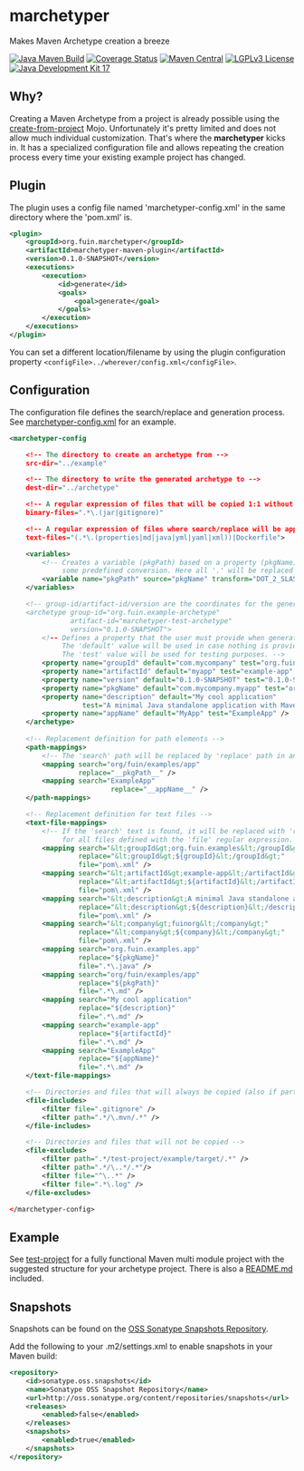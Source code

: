 # marchetyper
Makes Maven Archetype creation a breeze

[![Java Maven Build](https://github.com/fuinorg/marchetyper/actions/workflows/maven.yml/badge.svg)](https://github.com/fuinorg/marchetyper/actions/workflows/maven.yml)
[![Coverage Status](https://sonarcloud.io/api/project_badges/measure?project=org.fuin%3Amarchetyper&metric=coverage)](https://sonarcloud.io/dashboard?id=org.fuin%3Amarchetyper)
[![Maven Central](https://maven-badges.herokuapp.com/maven-central/org.fuin/marchetyper/badge.svg)](https://maven-badges.herokuapp.com/maven-central/org.fuin/marchetyper/)
[![LGPLv3 License](http://img.shields.io/badge/license-LGPLv3-blue.svg)](https://www.gnu.org/licenses/lgpl.html)
[![Java Development Kit 17](https://img.shields.io/badge/JDK-17-green.svg)](https://openjdk.java.net/projects/jdk/17/)

## Why?
Creating a Maven Archetype from a project is already possible using the [create-from-project](https://maven.apache.org/archetype/maven-archetype-plugin/create-from-project-mojo.html) Mojo. Unfortunately it's pretty limited and does not allow much individual customization. That's where the **marchetyper** kicks in. It has a specialized configuration file and allows repeating the creation process every time your existing example project has changed.

## Plugin
The plugin uses a config file named 'marchetyper-config.xml' in the same directory where the 'pom.xml' is.

```xml
<plugin>
    <groupId>org.fuin.marchetyper</groupId>
    <artifactId>marchetyper-maven-plugin</artifactId>
    <version>0.1.0-SNAPSHOT</version>
    <executions>
        <execution>
            <id>generate</id>
            <goals>
                <goal>generate</goal>
            </goals>
        </execution>
    </executions>
</plugin>
```
You can set a different location/filename by using the plugin configuration property `<configFile>../wherever/config.xml</configFile>`.


## Configuration
The configuration file defines the search/replace and generation process. See [marchetyper-config.xml](test/src/test/resources/test-project/marchetyper-config.xml) for an example.

```xml
<marchetyper-config 

    <!-- The directory to create an archetype from -->
    src-dir="../example" 

    <!-- The directory to write the generated archetype to -->
    dest-dir="../archetype"

    <!-- A regular expression of files that will be copied 1:1 without change -->
    binary-files=".*\.(jar|gitignore)"

    <!-- A regular expression of files where search/replace will be applied -->
    text-files="(.*\.(properties|md|java|yml|yaml|xml))|Dockerfile">

    <variables>
        <!-- Creates a variable (pkgPath) based on a property (pkgName) and executes
             some predefined conversion. Here all '.' will be replaced by '/'. -->
        <variable name="pkgPath" source="pkgName" transform="DOT_2_SLASH" />
    </variables>

    <!-- group-id/artifact-id/version are the coordinates for the generated archetype.
    <archetype group-id="org.fuin.example-archetype" 
               artifact-id="marchetyper-test-archetype" 
               version="0.1.0-SNAPSHOT">
        <!-- Defines a property that the user must provide when generating a project from the archetype.
             The 'default' value will be used in case nothing is provided.
             The 'test' value will be used for testing purposes. -->
        <property name="groupId" default="com.mycompany" test="org.fuin.examples" />
        <property name="artifactId" default="myapp" test="example-app" />
        <property name="version" default="0.1.0-SNAPSHOT" test="0.1.0-SNAPSHOT" />
        <property name="pkgName" default="com.mycompany.myapp" test="org.fuin.examples.app" />
        <property name="description" default="My cool application" 
                  test="A minimal Java standalone application with Maven build" />
        <property name="appName" default="MyApp" test="ExampleApp" />
    </archetype>
     
    <!-- Replacement definition for path elements -->
    <path-mappings>
        <!-- The 'search' path will be replaced by 'replace' path in any path of a copied file. -->
        <mapping search="org/fuin/examples/app" 
                 replace="__pkgPath__" />
        <mapping search="ExampleApp" 
                         replace="__appName__" />
    </path-mappings>

    <!-- Replacement definition for text files -->
    <text-file-mappings>
        <!-- If the 'search' text is found, it will be replaced with 'replace' text 
             for all files defined with the 'file' regular expression. -->
        <mapping search="&lt;groupId&gt;org.fuin.examples&lt;/groupId&gt;" 
                 replace="&lt;groupId&gt;${groupId}&lt;/groupId&gt;" 
                 file="pom\.xml" />
        <mapping search="&lt;artifactId&gt;example-app&lt;/artifactId&gt;" 
                 replace="&lt;artifactId&gt;${artifactId}&lt;/artifactId&gt;" 
                 file="pom\.xml" />
        <mapping search="&lt;description&gt;A minimal Java standalone application with Maven build&lt;/description&gt;" 
                 replace="&lt;description&gt;${description}&lt;/description&gt;" 
                 file="pom\.xml" />
        <mapping search="&lt;company&gt;fuinorg&lt;/company&gt;" 
                 replace="&lt;company&gt;${company}&lt;/company&gt;" 
                 file="pom\.xml" />
        <mapping search="org.fuin.examples.app" 
                 replace="${pkgName}"
                 file=".*\.java" />
        <mapping search="org/fuin/examples/app" 
                 replace="${pkgPath}" 
                 file=".*\.md" />
        <mapping search="My cool application" 
                 replace="${description}" 
                 file=".*\.md" />
        <mapping search="example-app"
                 replace="${artifactId}"
                 file=".*\.md" />        
        <mapping search="ExampleApp"
                 replace="${appName}"
                 file=".*\.md" />        
    </text-file-mappings>

    <!-- Directories and files that will always be copied (also if part of 'file-excludes') -->
    <file-includes>
        <filter file=".gitignore" />
        <filter path=".*/\.mvn/.*" />
    </file-includes>

    <!-- Directories and files that will not be copied -->
    <file-excludes>
        <filter path=".*/test-project/example/target/.*" />
        <filter path=".*/\..*/.*"/>
        <filter file="^\..*" />
        <filter file=".*\.log" />
    </file-excludes>

</marchetyper-config>
```


## Example
See [test-project](test/src/test/resources/test-project) for a fully functional Maven multi module project with the suggested structure for your archetype project. 
There is also a [README.md](test/src/test/resources/test-project/README.md) included.

## Snapshots

Snapshots can be found on the [OSS Sonatype Snapshots Repository](http://oss.sonatype.org/content/repositories/snapshots/org/fuin "Snapshot Repository"). 

Add the following to your .m2/settings.xml to enable snapshots in your Maven build:

```xml
<repository>
    <id>sonatype.oss.snapshots</id>
    <name>Sonatype OSS Snapshot Repository</name>
    <url>http://oss.sonatype.org/content/repositories/snapshots</url>
    <releases>
        <enabled>false</enabled>
    </releases>
    <snapshots>
        <enabled>true</enabled>
    </snapshots>
</repository>
```

